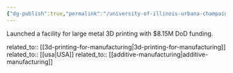 ```yaml
---
{"dg-publish":true,"permalink":"/university-of-illinois-urbana-champaign/","title":"University of Illinois Urbana-Champaign"}
---
```



Launched a facility for large metal 3D printing with $8.15M DoD funding.

related_to:: [[3d-printing-for-manufacturing\|3d-printing-for-manufacturing]]
related_to:: [[usa\|USA]]
related_to:: [[additive-manufacturing\|additive-manufacturing]]

